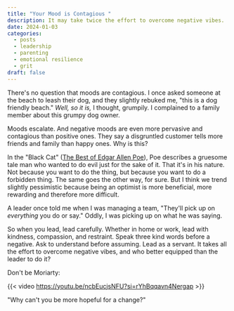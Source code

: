 ```yaml
---
title: "Your Mood is Contagious "
description: It may take twice the effort to overcome negative vibes.
date: 2024-01-03
categories:
  - posts
  - leadership
  - parenting
  - emotional resilience
  - grit
draft: false
---
```

There's no question that moods are contagious. I once asked someone at the beach to leash their dog, and they slightly rebuked me, "this is a dog friendly beach." *Well, so it is,* I thought, grumpily. I complained to a family member about this grumpy dog owner.

Moods escalate. And negative moods are even more pervasive and contagious than positive ones. They say a disgruntled customer tells more friends and family than happy ones. Why is this?

In the "Black Cat" ([The Best of Edgar Allen Poe](../book-review/the-best-of-edgar-allen-poe.md)), Poe describes a gruesome tale man who wanted to do evil just for the sake of it. That it's in his nature. Not because you want to do the thing, but because you want to do a forbidden thing. The same goes the other way, for sure. But I think we trend slightly pessimistic because being an optimist is more beneficial, more rewarding and therefore more difficult. 

A leader once told me when I was managing a team, "They'll pick up on *everything* you do or say." Oddly, I was picking up on what he was saying. 

So when you lead, lead carefully. Whether in home or work, lead with kindness, compassion, and restraint. Speak three kind words before a negative. Ask to understand before assuming. Lead as a servant. It takes all the effort to overcome negative vibes, and who better equipped than the leader to do it?

Don't be Moriarty:

{{< video https://youtu.be/ncbEucjsNFU?si=rYhBqqavn4Nergap >}} 

"Why can't you be more hopeful for a change?"